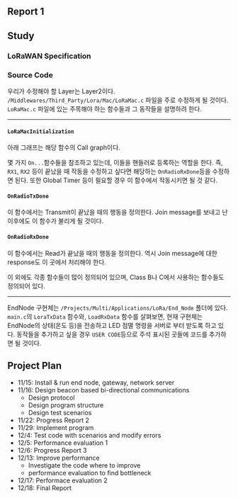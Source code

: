 Report 1
---



## Study

### LoRaWAN Specification

### Source Code

우리가 수정해야 할 Layer는 Layer2이다. `/Middlewares/Third_Party/Lora/Mac/LoRaMac.c` 파일을 주로 수정하게 될 것이다. `LoRaMac.c` 파일에 있는 주목해야 하는 함수들과 그 동작들을 설명하려 한다.

---

#### `LoRaMacInitialization`

아래 그래프는 해당 함수의 Call graph이다.
[](images/callgraphs/LoRaMacInitialization.png)

몇 가지 `On...`함수들을 참조하고 있는데, 이들을 핸들러로 등록하는 역할을 한다.
즉, `RX1`, `RX2` 등이 끝났을 때 작동을 수정하고 싶다면 해당하는 `OnRadioRxDone`등을 수정하면 된다.
또한 Global Timer 등이 필요할 경우 이 함수에서 작동시키면 될 것 같다.

#### `OnRadioTxDone`

이 함수에서는 Transmit이 끝났을 때의 행동을 정의한다. Join message를 보내고 난 이후에도 이 함수가 불리게 될 것이다.

#### `OnRadioRxDone`

이 함수에서는 Read가 끝났을 때의 행동을 정의한다. 역시 Join message에 대한 response도 이 곳에서 처리해야 한다.

이 외에도 각종 함수들이 많이 정의되어 있으며, Class B나 C에서 사용하는 함수들도 정의되어 있다.

---

EndNode 구현체는 `/Projects/Multi/Applications/LoRa/End_Node` 폴더에 있다. `main.c`의 `LoraTxData` 함수와, `LoadRxData` 함수를 살펴보면, 현재 구현체는 EndNode의 상태(온도 등)을 전송하고 LED 점멸 명령을 서버로 부터 받도록 하고 있다.
동작들을 추가하고 싶을 경우 `USER CODE`등으로 주석 표시된 곳들에 코드를 추가하면 될 것이다.

## Project Plan

- 11/15: Install & run end node, gateway, network server
- 11/16: Design beacon based bi-directional communications
  * Design protocol
  * Design program structure
  * Design test scenarios
- 11/22: Progress Report 2
- 11/29: Implement program
- 12/4: Test code with scenarios and modify errors
- 12/5: Performance evaluation 1
- 12/6: Progress Report 3
- 12/13: Improve performance
  * Investigate the code where to improve
  * performance evaluation to find bottleneck
- 12/17: Performace evaluation 2
- 12/18: Final Report

